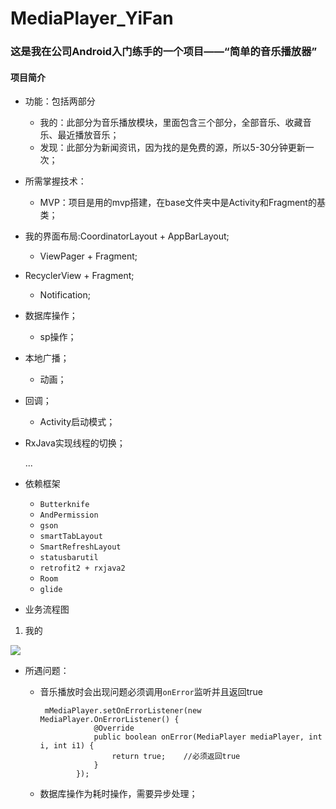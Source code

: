 # MediaPlayer_YiFan

### 这是我在公司Android入门练手的一个项目——“简单的音乐播放器”

#### 项目简介

- 功能：包括两部分

  - 我的：此部分为音乐播放模块，里面包含三个部分，全部音乐、收藏音乐、最近播放音乐；
  - 发现：此部分为新闻资讯，因为找的是免费的源，所以5-30分钟更新一次；

- 所需掌握技术：

  - MVP：项目是用的mvp搭建，在base文件夹中是Activity和Fragment的基类；
- 我的界面布局:CoordinatorLayout + AppBarLayout;
  
  - ViewPager + Fragment;
- RecyclerView + Fragment;
  
  - Notification;
- 数据库操作；
  
  - sp操作；
- 本地广播；
  
  - 动画；
- 回调；
  
  - Activity启动模式；
- RxJava实现线程的切换；
  
  ...
  
- 依赖框架

  - `Butterknife`
  - `AndPermission`
  - `gson`
  - `smartTabLayout`
  - `SmartRefreshLayout`
  - `statusbarutil`
  - `retrofit2 + rxjava2`
  - `Room`
  - `glide`




- 业务流程图



1. 我的

![](D:\01_Download\逸帆音乐业务流程图.png)



- 所遇问题：

  - 音乐播放时会出现问题必须调用`onError`监听并且返回true

    ```
     mMediaPlayer.setOnErrorListener(new MediaPlayer.OnErrorListener() {
                @Override
                public boolean onError(MediaPlayer mediaPlayer, int i, int i1) {
                    return true;    //必须返回true
                }
            });
    ```

  - 数据库操作为耗时操作，需要异步处理；